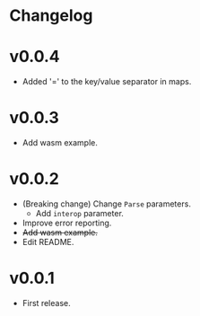 # Changelog

# v0.0.4
* Added '=' to the key/value separator in maps.

# v0.0.3
* Add wasm example.

# v0.0.2
* (Breaking change) Change `Parse` parameters.
  * Add `interop` parameter.
* Improve error reporting.
* ~~Add wasm example.~~
* Edit README.

# v0.0.1
* First release.
